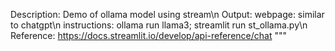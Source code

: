 Description: Demo of ollama model using stream\n
    Output:
        webpage: similar to chatgpt\n
    instructions:
        ollama run llama3; 
        streamlit run st_ollama.py\n
    Reference:
    https://docs.streamlit.io/develop/api-reference/chat
"""
